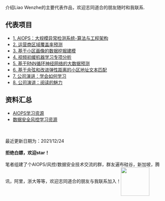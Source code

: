 
介绍Liao Wenzhe的主要代表作品，欢迎志同道合的朋友随时和我联系.
  
## 代表项目

- [1. AIOPS：大规模异常检测系统-算法与工程架构](https://zhuanlan.zhihu.com/p/466955597)
- [2. 运营商区域覆盖率预测](https://zhuanlan.zhihu.com/p/494103464)
- [3. 基于小区画像的数据挖掘建模](https://zhuanlan.zhihu.com/p/494105801)
- [4. 视频初缓机器学习专项分析](https://zhuanlan.zhihu.com/p/494106978)
- [5. 基于RNN循环神经网络的大数据预测](https://zhuanlan.zhihu.com/p/494108267)
- [6. 基于余弦和改进弹性距离的小区地址文本匹配](https://zhuanlan.zhihu.com/p/494110582)
- [7. 公司演讲：学会如何学习](https://zhuanlan.zhihu.com/p/473166623)
- [8. 公司演讲：阅读的魅力](https://zhuanlan.zhihu.com/p/473181002)

## 资料汇总
- [AIOPS学习资源](https://github.com/LiaoWenzhe/Aiops-Learning-Resources)
- [数据安全风控学习资源](https://github.com/LiaoWenzhe/dataRisk-detection-resources)



<br><br>
最近更新日期为：2021/12/24<br><br>
**拒绝白嫖，欢迎star！**<br><br>
笔者组建了个AIOPS/风控/数据安全技术交流的群，群友遍布硅谷，新加坡，腾讯，阿里，浙大等等，欢迎志同道合的朋友与我联系加入！<img width="90" height="90" align=center src="https://user-images.githubusercontent.com/45705519/147529773-5474a194-b323-4f34-b5c9-a46442afa68f.png"/>







